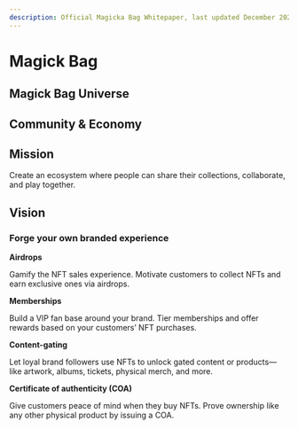 ```yaml
---
description: Official Magicka Bag Whitepaper, last updated December 2021
---
```


# Magick Bag

## Magick Bag Universe

## Community & Economy

## Mission

Create an ecosystem where people can share their collections, collaborate, and play together.

## Vision

### Forge your own branded experience

**Airdrops**

Gamify the NFT sales experience. Motivate customers to collect NFTs and earn exclusive ones via airdrops.

**Memberships**

Build a VIP fan base around your brand. Tier memberships and offer rewards based on your customers’ NFT purchases.

**Content-gating**

Let loyal brand followers use NFTs to unlock gated content or products—like artwork, albums, tickets, physical merch, and more.

**Certificate of authenticity (COA)**

Give customers peace of mind when they buy NFTs. Prove ownership like any other physical product by issuing a COA.
